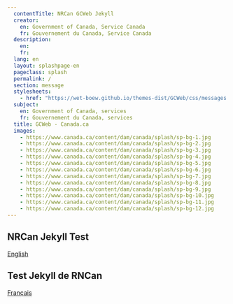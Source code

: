 ```yaml
---
  contentTitle: NRCan GCWeb Jekyll
  creator:
    en: Government of Canada, Service Canada
    fr: Gouvernement du Canada, Service Canada
  description:
    en:
    fr:
  lang: en
  layout: splashpage-en
  pageclass: splash
  permalink: /
  section: message
  stylesheets:
    - href: "https://wet-boew.github.io/themes-dist/GCWeb/css/messages.min.css"
  subject:
    en: Government of Canada, services
    fr: Gouvernement du Canada, services
  title: GCWeb - Canada.ca
  images:
    - https://www.canada.ca/content/dam/canada/splash/sp-bg-1.jpg
    - https://www.canada.ca/content/dam/canada/splash/sp-bg-2.jpg
    - https://www.canada.ca/content/dam/canada/splash/sp-bg-3.jpg
    - https://www.canada.ca/content/dam/canada/splash/sp-bg-4.jpg
    - https://www.canada.ca/content/dam/canada/splash/sp-bg-5.jpg
    - https://www.canada.ca/content/dam/canada/splash/sp-bg-6.jpg
    - https://www.canada.ca/content/dam/canada/splash/sp-bg-7.jpg
    - https://www.canada.ca/content/dam/canada/splash/sp-bg-8.jpg
    - https://www.canada.ca/content/dam/canada/splash/sp-bg-9.jpg
    - https://www.canada.ca/content/dam/canada/splash/sp-bg-10.jpg
    - https://www.canada.ca/content/dam/canada/splash/sp-bg-11.jpg
    - https://www.canada.ca/content/dam/canada/splash/sp-bg-12.jpg
---
```


<div class="row wb-eqht-grd">
	<section class="col-sm-6 text-sm-right">
		<h2 class="hght-inhrt h4">NRCan Jekyll Test</h2>
		<p><a href="/en/" class="btn btn-primary">English</a></p>
	</section>
		<section class="col-sm-6" lang="fr">
		<h2 class="hght-inhrt h4">Test Jekyll de RNCan</h2>
		<p><a href="/fr/" class="btn btn-primary">Français</a></p>
	</section>
</div>